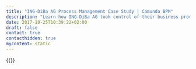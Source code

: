 ```yaml
---
title: "ING-DiBa AG Process Management Case Study | Camunda BPM"
description: "Learn how ING-DiBa AG took control of their business process automation and improved efficiency in their organization with Camunda. Camunda is the leader for workflow automation based on Java and BPMN 2.0."
date: 2017-10-25T10:39:22+02:00
draft: false
contact: true
contacthidden: true
mycontent: static
---
```

{{<case-study-single
company="ING-DiBa AG"
companydescription="More than 9 million customers trust ING in Germany. This makes it the bank with the third largest number of customers in Germany. The core business areas in Retail Banking are mortgage lending, current accounts, savings deposits, consumer loans and securities business. The bank is available to its customers 24 hours a day. The Wholesale Banking segment comprises the Bank's corporate customer business. Its customers include large, internationally operating companies. Around 4,000 employees work for ING in Frankfurt (head office), Hanover, Nuremberg and Vienna."
customerquote=""
teaser=""
usecase=""
videolink=""
logo="//images.ctfassets.net/vpidbgnakfvf/YeQQMJjwQEy2ZIioqE4P9/3fac57b4e389559b80c4a23201d38aae/ING.jpg"
pdf=""
thumbnail="">}}